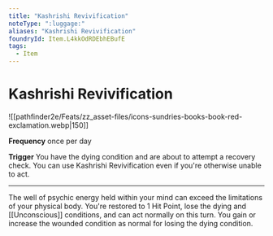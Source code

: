 ```yaml
---
title: "Kashrishi Revivification"
noteType: ":luggage:"
aliases: "Kashrishi Revivification"
foundryId: Item.L4kkOdRDEbhEBufE
tags:
  - Item
---
```


# Kashrishi Revivification
![[pathfinder2e/Feats/zz_asset-files/icons-sundries-books-book-red-exclamation.webp|150]]

**Frequency** once per day

**Trigger** You have the dying condition and are about to attempt a recovery check. You can use Kashrishi Revivification even if you're otherwise unable to act.

* * *

The well of psychic energy held within your mind can exceed the limitations of your physical body. You're restored to 1 Hit Point, lose the dying and [[Unconscious]] conditions, and can act normally on this turn. You gain or increase the wounded condition as normal for losing the dying condition.
